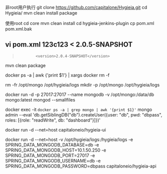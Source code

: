 非root用户执行
git clone https://github.com/capitalone/Hygieia.git
cd Hygieia/
mvn clean install package

使用root
cd core 
mvn clean install
cd hygieia-jenkins-plugin
cp pom.xml pom.xml.bak

vi pom.xml
123c123
<             <version>2.0.5-SNAPSHOT</version>
---
>             <version>2.0.4-SNAPSHOT</version>

mvn clean package 

docker ps -a | awk {'print $1'} | xargs docker rm -f

rm -fr /opt/mongo /opt/hygieia/logs
mkdir -p /opt/mongo /opt/hygieia/logs

docker run -d -p 27017:27017 --name mongodb -v /opt/mongo:/data/db mongo:latest  mongod --smallfiles

docker exec -it `docker ps -a | grep mongo | awk '{print $1}'` mongo admin --eval 'db.getSiblingDB("db").createUser({user: "db", pwd: "dbpass", roles: [{role: "readWrite", db: "dashboard"}]})'


docker run -d --net=host capitaloneio/hygieia-ui

docker run -d --net=host -v /opt/hygieia/logs:/hygieia/logs -e SPRING_DATA_MONGODB_DATABASE=db -e SPRING_DATA_MONGODB_HOST=10.1.50.250 -e SPRING_DATA_MONGODB_PORT=27017 -e SPRING_DATA_MONGODB_USERNAME=db -e SPRING_DATA_MONGODB_PASSWORD=dbpass capitaloneio/hygieia-api  








           
